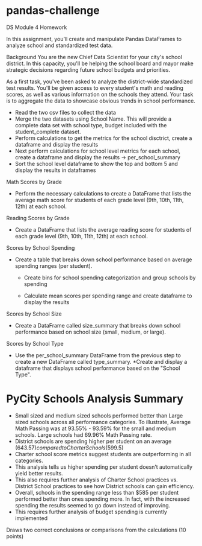 # pandas-challenge
DS Module 4 Homework

In this assignment, you’ll create and manipulate Pandas DataFrames to analyze school and standardized test data.

Background
You are the new Chief Data Scientist for your city's school district. 
In this capacity, you'll be helping the school board and mayor make strategic decisions regarding future school budgets and priorities.

As a first task, you've been asked to analyze the district-wide standardized test results. 
You'll be given access to every student's math and reading scores, as well as various information on the schools they attend. 
Your task is to aggregate the data to showcase obvious trends in school performance.

* Read the two csv files to collect the data
* Merge the two datasets using School Name. This will provide a complete data set with school type, budget included with the student_complete dataset.
* Perform calculations to get the metrics for the school disctrict, create a dataframe and display the results
* Next perform calculations for school level metrics for each school, create a dataframe and display the results -> per_school_summary
* Sort the school level dataframe to show the top and bottom 5 and display the results in dataframes


Math Scores by Grade
* Perform the necessary calculations to create a DataFrame that lists the average math score for students of each grade level (9th, 10th, 11th, 12th) at each school.

Reading Scores by Grade
* Create a DataFrame that lists the average reading score for students of each grade level (9th, 10th, 11th, 12th) at each school.

Scores by School Spending
* Create a table that breaks down school performance based on average spending ranges (per student).

    * Create bins for school spending categorization and group schools by spending 

    * Calculate mean scores per spending range and create dataframe to display the results


Scores by School Size

* Create a DataFrame called size_summary that breaks down school performance based on school size (small, medium, or large).

Scores by School Type
* Use the per_school_summary DataFrame from the previous step to create a new DataFrame called type_summary.
     *Create and display a dataframe that displays school performance based on the "School Type".


# PyCity Schools Analysis Summary

* Small sized and medium sized schools performed better than Large sized schools across all performance categories. To illustrate, Average Math Passing was at 93.55% - 93.59% for the small and medium schools. Large schools had 69.96% Math Passing rate.
* District schools are spending higher per student on an average ($643.57) compared to Charter Schools ($599.5) 
* Charter school score metrics suggest students are outperforming in all categories.
* This analysis tells us higher spending per student doesn’t automatically yield better results.
* This also requires further analysis of Charter School practices vs. District School practices to see how District schools can gain efficiency.
* Overall, schools in the spending range less than $585 per student performed better than ones spending more. In fact, with the increased spending the results seemed to go down instead of improving. 
* This requires further analysis of budget spending is currently implemented


Draws two correct conclusions or comparisons from the calculations (10 points)
